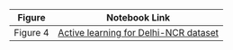 | Figure         | Notebook Link                    |
| -------------- | -------------------------------- |
| Figure 4       | [Active learning for Delhi-NCR dataset](plots.ipynb) |
